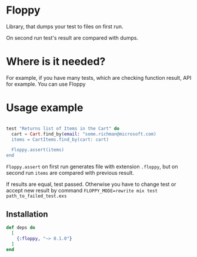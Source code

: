 # Floppy

Library, that dumps your test to files on first run.

On second run test's result are compared with dumps.

# Where is it needed?

For example, if you have many tests, which are checking function result, API for example. You can use Floppy

# Usage example

```elixir

test "Returns list of Items in the Cart" do
  cart = Cart.find_by(email: "some.richman@microsoft.com)
  items = CartItems.find_by(cart: cart)

  Floppy.assert(items)
end

```

`Floppy.assert` on first run generates file with extension `.floppy`, but on second run `items` are compared with previous result.

If results are equal, test passed. Otherwise you have to change test or accept new result by command `FLOPPY_MODE=rewrite mix test path_to_failed_test.exs`


## Installation


```elixir
def deps do
  [
    {:floppy, "~> 0.1.0"}
  ]
end
```


